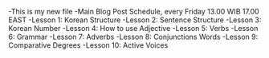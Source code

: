 -This is my new file
-Main Blog Post Schedule, every Friday 13.00 WIB 17.00 EAST
-Lesson 1: Korean Structure
-Lesson 2: Sentence Structure
-Lesson 3: Korean Number 
-Lesson 4: How to use Adjective
-Lesson 5: Verbs
-Lesson 6: Grammar
-Lesson 7: Adverbs
-Lesson 8: Conjunctions Words
-Lesson 9: Comparative Degrees
-Lesson 10: Active Voices
